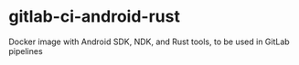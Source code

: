 # gitlab-ci-android-rust
Docker image with Android SDK, NDK, and Rust tools, to be used in GitLab pipelines
